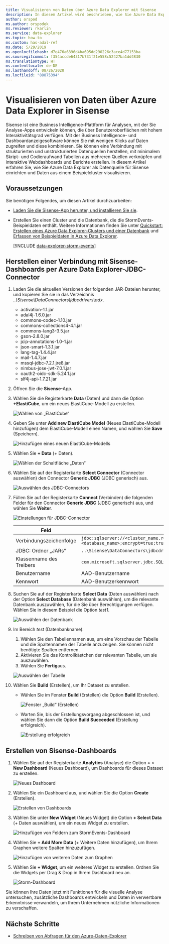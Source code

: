 ```yaml
---
title: Visualisieren von Daten über Azure Data Explorer mit Sisense
description: In diesem Artikel wird beschrieben, wie Sie Azure Data Explorer als Datenquelle für Sisense einrichten und die Daten visualisieren.
author: orspod
ms.author: orspodek
ms.reviewer: rkarlin
ms.service: data-explorer
ms.topic: how-to
ms.custom: has-adal-ref
ms.date: 5/29/2019
ms.openlocfilehash: d7e476a6396d4ba695dd290226c3ace4d77153ba
ms.sourcegitcommit: f354accde64317b731f21e558c52427ba1dd4830
ms.translationtype: HT
ms.contentlocale: de-DE
ms.lasthandoff: 08/26/2020
ms.locfileid: "88875394"
---
```

# <a name="visualize-data-from-azure-data-explorer-in-sisense"></a>Visualisieren von Daten über Azure Data Explorer in Sisense

Sisense ist eine Business Intelligence-Plattform für Analysen, mit der Sie Analyse-Apps entwickeln können, die über Benutzeroberflächen mit hohem Interaktivitätsgrad verfügen. Mit der Business Intelligence- und Dashboardanzeigesoftware können Sie mit wenigen Klicks auf Daten zugreifen und diese kombinieren. Sie können eine Verbindung mit strukturierten und unstrukturierten Datenquellen herstellen, mit minimalem Skript- und Codieraufwand Tabellen aus mehreren Quellen verknüpfen und interaktive Webdashboards und Berichte erstellen. In diesem Artikel erfahren Sie, wie Sie Azure Data Explorer als Datenquelle für Sisense einrichten und Daten aus einem Beispielcluster visualisieren.

## <a name="prerequisites"></a>Voraussetzungen

Sie benötigen Folgendes, um diesen Artikel durchzuarbeiten:

* [Laden Sie die Sisense-App herunter, und installieren Sie sie](https://documentation.sisense.com/latest/getting-started/download-install.htm).

* Erstellen Sie einen Cluster und die Datenbank, die die StormEvents-Beispieldaten enthält. Weitere Informationen finden Sie unter [Quickstart: Erstellen eines Azure Data Explorer-Clusters und einer Datenbank](create-cluster-database-portal.md) und [Erfassen von Beispieldaten in Azure Data Explorer](ingest-sample-data.md).

    [!INCLUDE [data-explorer-storm-events](includes/data-explorer-storm-events.md)]

## <a name="connect-to-sisense-dashboards-using-azure-data-explorer-jdbc-connector"></a>Herstellen einer Verbindung mit Sisense-Dashboards per Azure Data Explorer-JDBC-Connector

1. Laden Sie die aktuellen Versionen der folgenden JAR-Dateien herunter, und kopieren Sie sie in das Verzeichnis *..\Sisense\DataConnectors\jdbcdrivers\adx*.

    * activation-1.1.jar
    * adal4j-1.6.0.jar
    * commons-codec-1.10.jar
    * commons-collections4-4.1.jar
    * commons-lang3-3.5.jar
    * gson-2.8.0.jar
    * jcip-annotations-1.0-1.jar
    * json-smart-1.3.1.jar
    * lang-tag-1.4.4.jar
    * mail-1.4.7.jar
    * mssql-jdbc-7.2.1.jre8.jar
    * nimbus-jose-jwt-7.0.1.jar
    * oauth2-oidc-sdk-5.24.1.jar
    * slf4j-api-1.7.21.jar

1. Öffnen Sie die **Sisense**-App.
1. Wählen Sie die Registerkarte **Data** (Daten) und dann die Option **+ElastiCube**, um ein neues ElastiCube-Modell zu erstellen.

    ![Wählen von „ElastiCube“](media/sisense/data-select-elasticube.png)

1. Geben Sie unter **Add new ElastiCube Model** (Neues ElastiCube-Modell hinzufügen) dem ElastiCube-Modell einen Namen, und wählen Sie **Save** (Speichern).

    ![Hinzufügen eines neuen ElastiCube-Modells](media/sisense/add-new-elasticube-model.png)

1. Wählen Sie **+ Data** (+ Daten).

    ![Wählen der Schaltfläche „Daten“](media/sisense/select-data.png)

1. Wählen Sie auf der Registerkarte **Select Connector** (Connector auswählen) den Connector **Generic JDBC** (JDBC generisch) aus.

    ![Auswählen des JDBC-Connectors](media/sisense/select-connector.png)

1. Füllen Sie auf der Registerkarte **Connect** (Verbinden) die folgenden Felder für den Connector **Generic JDBC** (JDBC generisch) aus, und wählen Sie **Weiter**.

    ![Einstellungen für JDBC-Connector](media/sisense/jdbc-connector.png)

    |Feld |BESCHREIBUNG |
    |---------|---------|
    |Verbindungszeichenfolge     |   `jdbc:sqlserver://<cluster_name.region>.kusto.windows.net:1433;database=<database_name>;encrypt=true;trustServerCertificate=false;hostNameInCertificate=*.kusto.windows.net;loginTimeout=30;authentication=ActiveDirectoryPassword`      |
    |JDBC: Ordner „JARs“  |    `..\Sisense\DataConnectors\jdbcdrivers\adx`     |
    |Klassenname des Treibers    |   `com.microsoft.sqlserver.jdbc.SQLServerDriver`      |
    |Benutzername   |    AAD-Benutzername     |
    |Kennwort     |   AAD-Benutzerkennwort      |

1. Suchen Sie auf der Registerkarte **Select Data** (Daten auswählen) nach der Option **Select Database** (Datenbank auswählen), um die relevante Datenbank auszuwählen, für die Sie über Berechtigungen verfügen. Wählen Sie in diesem Beispiel die Option *test1*.

    ![Auswählen der Datenbank](media/sisense/select-database.png)

1. Im Bereich *test* (Datenbankname):
    1. Wählen Sie den Tabellennamen aus, um eine Vorschau der Tabelle und die Spaltennamen der Tabelle anzuzeigen. Sie können nicht benötigte Spalten entfernen.
    1. Aktivieren Sie das Kontrollkästchen der relevanten Tabelle, um sie auszuwählen.
    1. Wählen Sie **Fertig**aus.

    ![Auswählen der Tabelle](media/sisense/select-table-see-columns.png)

1. Wählen Sie **Build** (Erstellen), um Ihr Dataset zu erstellen.

    * Wählen Sie im Fenster **Build** (Erstellen) die Option **Build** (Erstellen).

      ![Fenster „Build“ (Erstellen)](media/sisense/build-window.png)

    * Warten Sie, bis der Erstellungsvorgang abgeschlossen ist, und wählen Sie dann die Option **Build Succeeded** (Erstellung erfolgreich).

      ![Erstellung erfolgreich](media/sisense/build-succeeded.png)

## <a name="create-sisense-dashboards"></a>Erstellen von Sisense-Dashboards

1. Wählen Sie auf der Registerkarte **Analytics** (Analyse) die Option **+**  > **New Dashboard** (Neues Dashboard), um Dashboards für dieses Dataset zu erstellen.

    ![Neues Dashboard](media/sisense/new-dashboard.png)

1. Wählen Sie ein Dashboard aus, und wählen Sie die Option **Create** (Erstellen).

    ![Erstellen von Dashboards](media/sisense/create-dashboard.png)

1. Wählen Sie unter **New Widget** (Neues Widget) die Option **+ Select Data** (+ Daten auswählen), um ein neues Widget zu erstellen.

    ![Hinzufügen von Feldern zum StormEvents-Dashboard](media/sisense/storm-dashboard-add-field.png)

1. Wählen Sie **+ Add More Data** (+ Weitere Daten hinzufügen), um Ihrem Graphen weitere Spalten hinzuzufügen.

    ![Hinzufügen von weiteren Daten zum Graphen](media/sisense/add-more-data.png)

1. Wählen Sie **+ Widget**, um ein weiteres Widget zu erstellen. Ordnen Sie die Widgets per Drag & Drop in Ihrem Dashboard neu an.

    ![Storm-Dashboard](media/sisense/final-dashboard.png)

Sie können Ihre Daten jetzt mit Funktionen für die visuelle Analyse untersuchen, zusätzliche Dashboards entwickeln und Daten in verwertbare Erkenntnisse verwandeln, um Ihrem Unternehmen nützliche Informationen zu verschaffen.

## <a name="next-steps"></a>Nächste Schritte

* [Schreiben von Abfragen für den Azure-Daten-Explorer](write-queries.md)
